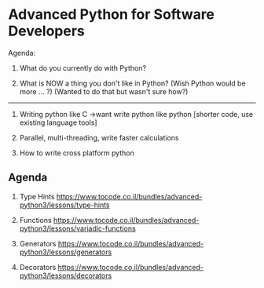 # Advanced Python for Software Developers

Agenda:

1. What do you currently do with Python?

2. What is NOW a thing you don't like in Python?
   (Wish Python would be more ... ?)
   (Wanted to do that but wasn't sure how?)
-----------------------------

1. Writing python like C ->want write python like python
   [shorter code, use existing language tools]
   
2. Parallel, multi-threading, write faster calculations

3. How to write cross platform python





## Agenda

1. Type Hints
https://www.tocode.co.il/bundles/advanced-python3/lessons/type-hints
   
2. Functions
https://www.tocode.co.il/bundles/advanced-python3/lessons/variadic-functions
   
3. Generators
https://www.tocode.co.il/bundles/advanced-python3/lessons/generators
   
4. Decorators
https://www.tocode.co.il/bundles/advanced-python3/lessons/decorators